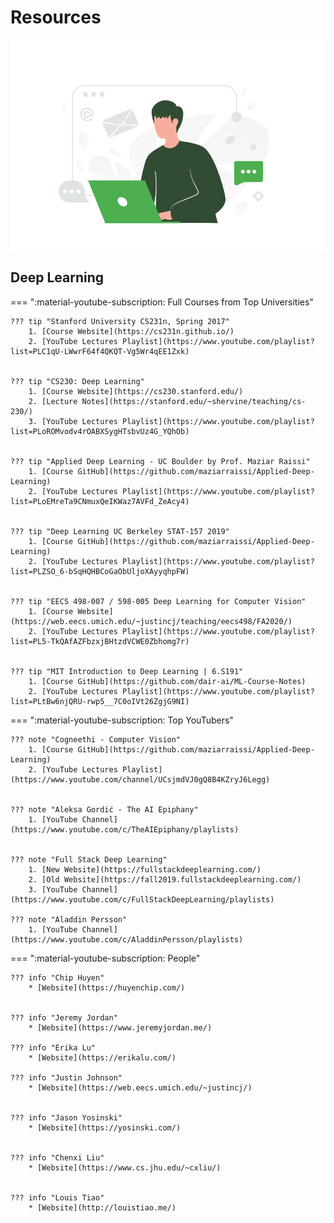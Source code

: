# Resources
![Resources](https://raw.githubusercontent.com/anujonthemove/Machine-Learning-Interview-Handbook/main/assets/images/resources_2.png "Resources")


## Deep Learning

=== ":material-youtube-subscription:  Full Courses from Top Universities"
    
    ??? tip "Stanford University CS231n, Spring 2017" 
        1. [Course Website](https://cs231n.github.io/)
        2. [YouTube Lectures Playlist](https://www.youtube.com/playlist?list=PLC1qU-LWwrF64f4QKQT-Vg5Wr4qEE1Zxk)
    

    ??? tip "CS230: Deep Learning" 
        1. [Course Website](https://cs230.stanford.edu/)
        2. [Lecture Notes](https://stanford.edu/~shervine/teaching/cs-230/)
        3. [YouTube Lectures Playlist](https://www.youtube.com/playlist?list=PLoROMvodv4rOABXSygHTsbvUz4G_YQhOb)

    
    ??? tip "Applied Deep Learning - UC Boulder by Prof. Maziar Raissi" 
        1. [Course GitHub](https://github.com/maziarraissi/Applied-Deep-Learning)
        2. [YouTube Lectures Playlist](https://www.youtube.com/playlist?list=PLoEMreTa9CNmuxQeIKWaz7AVFd_ZeAcy4)
    
    
    ??? tip "Deep Learning UC Berkeley STAT-157 2019" 
        1. [Course GitHub](https://github.com/maziarraissi/Applied-Deep-Learning)
        2. [YouTube Lectures Playlist](https://www.youtube.com/playlist?list=PLZSO_6-bSqHQHBCoGaObUljoXAyyqhpFW)
    

    ??? tip "EECS 498-007 / 598-005 Deep Learning for Computer Vision" 
        1. [Course Website](https://web.eecs.umich.edu/~justincj/teaching/eecs498/FA2020/)
        2. [YouTube Lectures Playlist](https://www.youtube.com/playlist?list=PL5-TkQAfAZFbzxjBHtzdVCWE0Zbhomg7r)
    

    ??? tip "MIT Introduction to Deep Learning | 6.S191" 
        1. [Course GitHub](https://github.com/dair-ai/ML-Course-Notes)
        2. [YouTube Lectures Playlist](https://www.youtube.com/playlist?list=PLtBw6njQRU-rwp5__7C0oIVt26ZgjG9NI)


=== ":material-youtube-subscription:  Top YouTubers"
     

    ??? note "Cogneethi - Computer Vision" 
        1. [Course GitHub](https://github.com/maziarraissi/Applied-Deep-Learning)
        2. [YouTube Lectures Playlist](https://www.youtube.com/channel/UCsjmdVJ0gQ8B4KZryJ6Legg)


    ??? note "Aleksa Gordić - The AI Epiphany" 
        1. [YouTube Channel](https://www.youtube.com/c/TheAIEpiphany/playlists)

    
    ??? note "Full Stack Deep Learning" 
        1. [New Website](https://fullstackdeeplearning.com/)
        2. [Old Website](https://fall2019.fullstackdeeplearning.com/)
        3. [YouTube Channel](https://www.youtube.com/c/FullStackDeepLearning/playlists)

    ??? note "Aladdin Persson" 
        1. [YouTube Channel](https://www.youtube.com/c/AladdinPersson/playlists)


=== ":material-youtube-subscription:  People"
     

    ??? info "Chip Huyen" 
        * [Website](https://huyenchip.com/)
        

    ??? info "Jeremy Jordan" 
        * [Website](https://www.jeremyjordan.me/)
    
    ??? info "Erika Lu" 
        * [Website](https://erikalu.com/)

    ??? info "Justin Johnson" 
        * [Website](https://web.eecs.umich.edu/~justincj/)


    ??? info "Jason Yosinski" 
        * [Website](https://yosinski.com/)


    ??? info "Chenxi Liu" 
        * [Website](https://www.cs.jhu.edu/~cxliu/)


    ??? info "Louis Tiao" 
        * [Website](http://louistiao.me/)
    




<!-- * ML interview book by Chip Huyen: https://huyenchip.com/ml-interviews-book/ 

* Machine Learning Flash Cards: 

    *   https://github.com/b7leung/MLE-Flashcards
    *   https://www.kaggle.com/general/85060
    *   https://www.kdnuggets.com/2017/08/albon-machine-learning-flashcards.html

# Deep Learning
* Full Stack Deep Learning: https://fullstackdeeplearning.com/
* https://www.brainscape.com/subjects/deep-learning

# Deep Learning - Computer Vision
Object Detection:

* Cogneethi: https://www.youtube.com/playlist?list=PL1GQaVhO4f_jLxOokW7CS5kY_J1t1T17S

* CS231n: http://cs231n.stanford.edu/

* CNNs cheatsheet: https://stanford.edu/~shervine/teaching/cs-230/cheatsheet-convolutional-neural-networks


 -->
